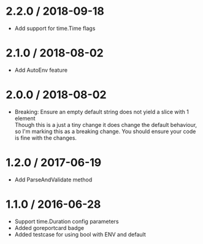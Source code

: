 # 2.2.0 / 2018-09-18

  * Add support for time.Time flags

# 2.1.0 / 2018-08-02

  * Add AutoEnv feature

# 2.0.0 / 2018-08-02

  * Breaking: Ensure an empty default string does not yield a slice with 1 element  
    Though this is a just a tiny change it does change the default behaviour, so I'm marking this as a breaking change. You should ensure your code is fine with the changes.

# 1.2.0 / 2017-06-19

  * Add ParseAndValidate method

# 1.1.0 / 2016-06-28

  * Support time.Duration config parameters
  * Added goreportcard badge
  * Added testcase for using bool with ENV and default
